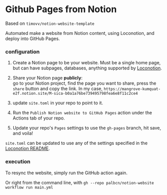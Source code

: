 # Github Pages from Notion

Based on `timovv/notion-website-template`

Automated make a website from Notion content, using Loconotion, and deploy into GitHub Pages.

### configuration

1. Create a Notion page to be your website. Must be a single home page, but can have subpages, databases, anything supported by [Loconotion](https://github.com/leoncvlt/loconotion).

1. Share your Notion page **publicly**:   
go to your Notion project, find the page you want to share, press the `share` button and copy the link. In my case, `https://mangrove-kumquat-e2f.notion.site/M-sica-b0a1a76be739495798fea6e8f11c2ce4`

4. update `site.toml` in your repo to point to it.

5. Run the `Publish Notion website to GitHub Pages` action under the Actions tab of your repo.

6. Update your repo's `Pages` settings to use the `gh-pages` branch, hit save, and voila!

`site.toml` can be updated to use any of the settings specified in the [Loconotion README](https://github.com/leoncvlt/loconotion/blob/master/README.md).

### execution

To resync the website, simply run the GitHub action again. 

Or right from the command line, with  `gh --repo palbcn/notion-website workflow run main.yml`

